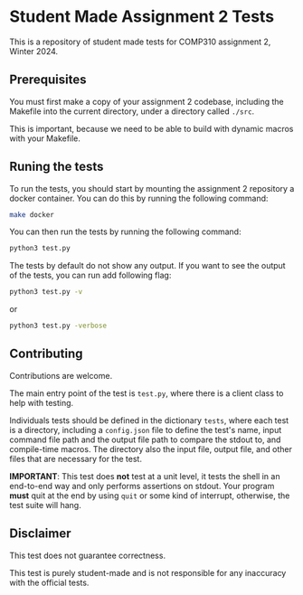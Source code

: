 # Student Made Assignment 2 Tests

This is a repository of student made tests for COMP310 assignment 2, Winter 2024.

## Prerequisites

You must first make a copy of your assignment 2 codebase, including the Makefile into the current directory, under a directory called `./src`.

This is important, because we need to be able to build with dynamic macros with your Makefile.

## Runing the tests

To run the tests, you should start by mounting the assignment 2 repository a docker container. You can do this by running the following command:

```bash
make docker
```

You can then run the tests by running the following command:

```bash
python3 test.py
```

The tests by default do not show any output. If you want to see the output of the tests, you can run add following flag:

```bash
python3 test.py -v
```

or

```bash
python3 test.py -verbose
```

## Contributing

Contributions are welcome.

The main entry point of the test is `test.py`, where there is a client class to help with testing.

Individuals tests should be defined in the dictionary `tests`, where each test is a directory, including a `config.json` file to define the test's name, input command file path and the output file path to compare the stdout to, and compile-time macros. The directory also the input file, output file, and other files that are necessary for the test.

**IMPORTANT**: This test does **not** test at a unit level, it tests the shell in an end-to-end way and only performs assertions on stdout. Your program **must** quit at the end by using `quit` or some kind of interrupt, otherwise, the test suite will hang.

## Disclaimer

This test does not guarantee correctness.

This test is purely student-made and is not responsible for any inaccuracy with the official tests.
